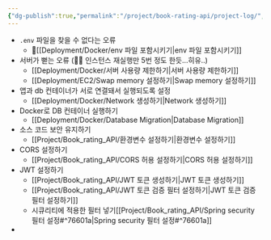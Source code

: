 ```yaml
---
{"dg-publish":true,"permalink":"/project/book-rating-api/project-log/","dgPassFrontmatter":true,"noteIcon":""}
---
```




- `.env` 파일을 찾을 수 없다는 오류
	- [[Deployment/Docker/env 파일 포함시키기\|env 파일 포함시키기]]
- 서버가 뻗는 오류 (🤦‍♀️ 인스턴스 재실행만 5번 정도 한듯...히유..) 
	- [[Deployment/Docker/서버 사용량 제한하기\|서버 사용량 제한하기]]
	- [[Deployment/EC2/Swap memory 설정하기\|Swap memory 설정하기]]
- 앱과 db 컨테이너가 서로 연결돼서 실행되도록 설정
	- [[Deployment/Docker/Network 생성하기\|Network 생성하기]]
- Docker로 DB 컨테이너 실행하기
	- [[Deployment/Docker/Database Migration\|Database Migration]]
- 소스 코드 보안 유지하기
	- [[Project/Book_rating_API/환경변수 설정하기\|환경변수 설정하기]]
- CORS 설정하기
	- [[Project/Book_rating_API/CORS 허용 설정하기\|CORS 허용 설정하기]]
- JWT 설정하기
	- [[Project/Book_rating_API/JWT 토큰 생성하기\|JWT 토큰 생성하기]]
	- [[Project/Book_rating_API/JWT 토큰 검증 필터 설정하기\|JWT 토큰 검증 필터 설정하기]]
	- 시큐리티에 적용한 필터 넣기[[Project/Book_rating_API/Spring security 필터 설정#^76601a\|Spring security 필터 설정#^76601a]]
- 
